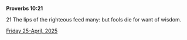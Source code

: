 **Proverbs 10:21**

21 The lips of the righteous feed many: but fools die for want of wisdom.

[Friday 25-April, 2025](https://getbible.life/kjv/Proverbs/10/21)
